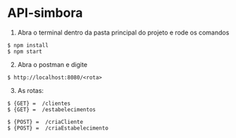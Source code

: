 # API-simbora

1. Abra o terminal dentro da pasta principal do projeto e rode os comandos
```
$ npm install
$ npm start
```

2. Abra o postman e digite
```
$ http://localhost:8080/<rota>
```

3. As rotas:
```
$ {GET} =  /clientes
$ {GET} =  /estabelecimentos

$ {POST} =  /criaCliente
$ {POST} =  /criaEstabelecimento
```

